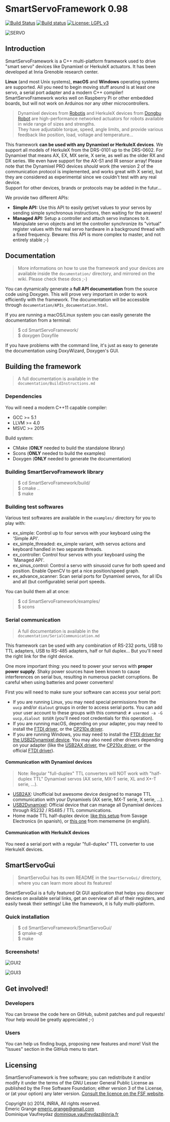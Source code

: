 SmartServoFramework 0.98
========================

[![Build Status](https://travis-ci.org/emericg/SmartServoFramework.svg?branch=master)](https://travis-ci.org/emericg/SmartServoFramework)
[![Build status](https://ci.appveyor.com/api/projects/status/doqnmp6jrlqjyt22?svg=true)](https://ci.appveyor.com/project/emericg/smartservoframework)
[![License: LGPL v3](https://img.shields.io/badge/license-LGPL%20v3-green.svg)](http://www.gnu.org/licenses/lgpl-3.0)

![SERVO](https://raw.githubusercontent.com/emericg/SmartServoFramework/master/SmartServoGui/resources/img/dynamixel_ax12_diagram.png)

## Introduction

SmartServoFramework is a C++ multi-platform framework used to drive "smart servo" devices like Dynamixel or HerkuleX actuators. It has been developed at Inria Grenoble research center.

**Linux** (and most Unix systems), **macOS** and **Windows** operating systems are supported. All you need to begin moving stuff around is at least one servo, a serial port adapter and a modern C++ compiler! SmartServoFramework works well on Raspberry Pi or other embedded boards, but will not work on Arduinos nor any other microcontrollers.

> Dynamixel devices from [Robotis](http://www.robotis.com/) and HerkuleX devices from [Dongbu Robot](http://www.dongburobot.com/) are high-performance networked actuators for robots available in wide range of sizes and strengths.  
> They have adjustable torque, speed, angle limits, and provide various feedback like position, load, voltage and temperature...

This framework **can be used with any Dynamixel or HerkuleX devices**. We support all models of HerkuleX from the DRS-0101 up to the DRS-0602. For Dynamixel that means AX, EX, MX serie, X serie, as well as the older RX and DX series. We even have support for the AX-S1 and IR sensor array! Please note that the Dynamixel PRO devices *should* work (the version 2 of the communication protocol is implemented, and works great with X serie), but they are considered as experimental since we couldn't test with any real device.  
Support for other devices, brands or protocols may be added in the futur...

We provide two different APIs:
* **Simple API:** Use this API to easily get/set values to your servos by sending simple synchronous instructions, then waiting for the answers!  
* **Managed API:** Setup a controller and attach servo instances to it. Manipulate servo objects and let the controller synchronize its "virtual" register values with the real servo hardware in a background thread with a fixed frequency.  Beware: this API is more complex to master, and not entirely stable ;-)  

## Documentation

> More informations on how to use the framework and your devices are available inside the `documentation/` directory, and mirrored on the wiki. Please check these docs ;-)

You can dynamically generate a **full API documentation** from the source code using Doxygen. This will prove very important in order to work efficiently with the framework. The documentation will be accessible through `documentation/APIs_documentation.html`.

If you are running a macOS/Linux system you can easily generate the documentation from a terminal:
> $ cd SmartServoFramework/  
> $ doxygen Doxyfile  

If you have problems with the command line, it's just as easy to generate the documentation using DoxyWizard, Doxygen's GUI.

## Building the framework

> A full documentation is available in the `documentation/BuildInstructions.md`

### Dependencies

You will need a modern C++11 capable compiler:
* GCC >= 5.1  
* LLVM >= 4.0  
* MSVC >= 2015  

Build system:
* CMake (**ONLY** needed to build the standalone library)  
* Scons (**ONLY** needed to build the examples)  
* Doxygen (**ONLY** needed to generate the documentation)  

### Building SmartServoFramework library

> $ cd SmartServoFramework/build/  
> $ cmake ..  
> $ make  

### Building test softwares

Various test softwares are available in the `examples/` directory for you to play with:

* ex_simple: Control up to four servos with your keyboard using the 'Simple API'.  
* ex_simple_threaded: ex_simple variant, with servos actions and keyboard handled in two separate threads.  
* ex_controller: Control four servos with your keyboard using the 'Managed API'.  
* ex_sinus_control: Control a servo with sinusoid curve for both speed and position. Enable OpenCV to get a nice position/speed graph.  
* ex_advance_scanner: Scan serial ports for Dynamixel servos, for all IDs and all (but configurable) serial port speeds.  

You can build them all at once:
> $ cd SmartServoFramework/examples/  
> $ scons  

### Serial communication

> A full documentation is available in the `documentation/SerialCommunication.md`

This framework can be used with any combination of RS-232 ports, USB to TTL adapters, USB to RS-485 adapters, half or full duplex... But you'll need the right link for the right device.

One more important thing: you need to power your servos with **proper power supply**. Shaky power sources have been known to cause interferences on serial bus, resulting in numerous packet corruptions. Be careful when using batteries and power converters!

First you will need to make sure your software can access your serial port:
* If you are running Linux, you may need special permissions from the `uucp` and/or `dialout` groups in order to access serial ports. You can add your user account to these groups with this command: `# usermod -a -G uucp,dialout $USER` (you'll need root credentials for this operation).
* If you are running macOS, depending on your adapter, you may need to install the [FTDI driver](http://www.robotis.com/xe/download_en/646927), or the [CP210x driver](http://www.silabs.com/products/mcu/pages/usbtouartbridgevcpdrivers.aspx).
* If you are running Windows, you may need to install the [FTDI driver for the USB2Dynamixel device](http://www.robotis.com/xe/download_en/646927). You may also need other drivers depending on your adapter (like the [USB2AX driver](https://raw.githubusercontent.com/Xevel/usb2ax/master/firmware/lufa_usb2ax/USB2AX.inf), the [CP210x driver](http://www.silabs.com/products/mcu/pages/usbtouartbridgevcpdrivers.aspx), or the official [FTDI driver](http://www.ftdichip.com/Drivers/D2XX.htm)).

#### Communication with Dynamixel devices

> Note: Regular "full-duplex" TTL converters will NOT work with "half-duplex TTL" Dynamixel servos (AX serie, MX-T serie, XL and X*-T serie, ...).

* [USB2AX](http://www.xevelabs.com/doku.php?id=product:usb2ax:usb2ax): Unofficial but awesome device designed to manage TTL communication with your Dynamixels (AX serie, MX-T serie, X serie, ...).  
* [USB2Dynamixel](http://support.robotis.com/en/product/auxdevice/interface/usb2dxl_manual.htm): Official device that can manage all Dynamixel devices through RS232 / RS485 / TTL communications.  
* Home made TTL half-duplex device: [like this setup](http://savageelectronics.blogspot.fr/2011/01/arduino-y-dynamixel-ax-12.html) from Savage Electronics (in spanish), or [this one](http://www.memememememememe.me/the-dynamixel/) from memememe (in english).  

#### Communication with HerkuleX devices

You need a serial port with a regular "full-duplex" TTL converter to use HerkuleX devices.

## SmartServoGui

> SmartServoGui has its own README in the `SmartServoGui/` directory, where you can learn more about its features!

SmartServoGui is a fully featured Qt GUI application that helps you discover devices on available serial links, get an overview of all of their registers, and easily tweak their settings! Like the framework, it is fully multi-platform.

### Quick installation

> $ cd SmartServoFramework/SmartServoGui/  
> $ qmake-qt  
> $ make  

### Screenshots!

![GUI2](http://i.imgur.com/x3sXE31.png)

![GUI3](http://i.imgur.com/bE2qYIk.png)

## Get involved!

### Developers

You can browse the code here on GitHub, submit patches and pull requests! Your help would be greatly appreciated ;-)

### Users

You can help us finding bugs, proposing new features and more! Visit the "Issues" section in the GitHub menu to start.

## Licensing

SmartServoFramework is free software; you can redistribute it and/or modify it under the terms of the GNU Lesser General Public License as published by the Free Software Foundation; either version 3 of the License, or (at your option) any later version.
[Consult the licence on the FSF website](http://www.gnu.org/licenses/lgpl-3.0.txt).

Copyright (c) 2014, INRIA, All rights reserved.  
Emeric Grange <emeric.grange@gmail.com>  
Dominique Vaufreydaz <dominique.vaufreydaz@inria.fr>  
